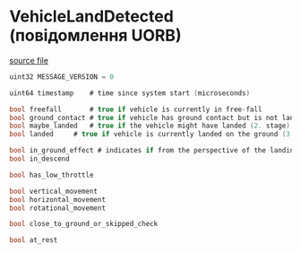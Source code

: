 # VehicleLandDetected (повідомлення UORB)

[source file](https://github.com/PX4/PX4-Autopilot/blob/main/msg/versioned/VehicleLandDetected.msg)

```c
uint32 MESSAGE_VERSION = 0

uint64 timestamp	# time since system start (microseconds)

bool freefall		# true if vehicle is currently in free-fall
bool ground_contact	# true if vehicle has ground contact but is not landed (1. stage)
bool maybe_landed	# true if the vehicle might have landed (2. stage)
bool landed		# true if vehicle is currently landed on the ground (3. stage)

bool in_ground_effect # indicates if from the perspective of the landing detector the vehicle might be in ground effect (baro). This flag will become true if the vehicle is not moving horizontally and is descending (crude assumption that user is landing).
bool in_descend

bool has_low_throttle

bool vertical_movement
bool horizontal_movement
bool rotational_movement

bool close_to_ground_or_skipped_check

bool at_rest

```
